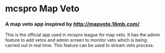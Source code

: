 # mcspro Map Veto
### A map veto app inspired by http://mapvote.16mb.com/

This is the official app used in mcspro league for map veto. It has the admin feature to add vetos and admin screen to monitor veto which is being carried out in real time. This feature can be used to stream veto process.

